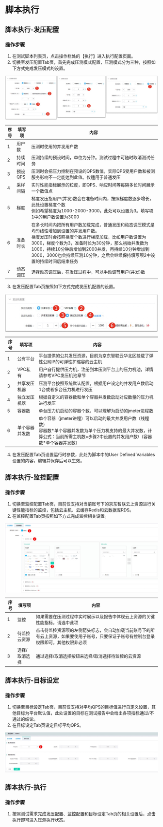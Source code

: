 # 脚本执行
## 脚本执行-发压配置
### 操作步骤
1. 在测试脚本列表页，点击操作栏处的【执行】进入执行配置页面。
2. 切换至发压配置Tab页，首先完成压测模式配置，压测模式分为三种，按照如下方式完成发压模式的设置。

![脚本执行-发压配置-压测模式](../../../../image/Perftest/7.png)

|序号|填写项|内容|
|---|---|---|
|1|用户数|压测时使用的并发用户数|
|2|持续时间|压测持续的预设时间，单位为分钟。测试过程中可随时取消测试任务|
|3|预设QPS|压测时会把压力控制在预设的QPS数值，实际QPS受用户数和被测服务影响不一定能达到此值。仅适用于普通发压|
|4|采样间隔|实时性能指标展示的粒度，即QPS、响应时间等每隔多长时间展示一个数值点|
|5|梯度|梯度发压指用户(并发)数会在准备时间内，按照梯度数逐步增长，此处设置梯度个数<br>例如希望梯度为1000-2000-3000，此处可以设置为3。填写项1中的用户数设置为3000|
|6|准备时长|在多长时间内把所有用户数加载完成，普通发压和动态调压模式是均匀线性增加到设置的并发用户数。<br>梯度发压时会按照梯度个数进行梯度加载，比如用户数设置为3000，梯度个数为3，准备时长为30分钟，那么初始并发数为1000，持续10分钟后增加到2000并发，再持续10分钟增加到3000，3000也会持续压测10分钟，之后会继续保持填写项2中设置的持续时间后结束任务|
|7|动态调压|选择动态调压后，在发压过程中，可以手动调节用户(并发)数|

3. 在发压配置Tab页按照如下方式完成发压机配置的设置。

![脚本执行-发压配置-发压机配置](../../../../image/Perftest/8.png)

|序号|填写项|内容|
|---|---|---|
|1|公有平台|平台提供的公共发压资源，目前为京东智联云华北区挂载了弹性公网IP的可弹性扩缩容的云主机|
|2|VPC私有|用户自行提供压力机，注册到本压测平台上的压力机池，详情请参考VPC发压机池章节|
|3|共享发压机器|压测平台按照系统默认配置，根据用户设定的并发用户数启动1台或者多台压力机进行发压|
|4|独立发压机器|根据自定义的容器数和单个容器并发数启动对应数量的压力机进行发压|
|5|容器数|单台压力机启动的容器个数，可以理解为启动的jmeter进程数|
|6|单个容器并发数|单个容器（jmeter进程）可以启动的最大并发用户数（线程数）<br>容器数\*单个容器并发数为单个压力机支持的最大并发数，计算公式：当前所需主机数=步骤2中设置的并发用户数/（容器数\*单个容器并发数）|

4. 在发压配置Tab页设置运行时参数，此处为脚本中的User Defined Variables设置的内容，编辑并保存后可以生效。

## 脚本执行-监控配置
### 操作步骤
1. 切换至监控配置Tab页，目前仅支持对当前账号下的京东智联云上资源进行关键性能指标的监控，包括云主机、云缓存Redis和云数据库RDS。
2. 在监控配置Tab页按照如下方式完成监控相关设置。

![脚本执行-发压配置-监控配置](../../../../image/Perftest/9.png)

|序号|填写项|内容|
|---|---|---|
|1|监控|如果需要在压测过程中实时展示以及报告中体现云上资源的关键性能指标，请选中此项|
|2|待监控云资源|点击待监控资源项的左侧箭头标志，会自动加载当前账号下的所有云上资源，如果要使用子账号，只要保证子账号有控制台登录权限即可，其他权限非必须|
|3|选择/取消选择|通过选择/取消选择按钮来选择/取消选择待监控的云资源|

## 脚本执行-目标设定
### 操作步骤
1. 切换至目标设定Tab页，目前仅支持对平均QPS的目标值进行自定义设置，其他目标为平台默认值，此处设置的目标在测试报告中会给出各项指标通过/不通过的结论。
2. 在目标设定Tab页设定目标平均QPS。

![脚本执行-发压配置-目标设定](../../../../image/Perftest/10.png)

## 脚本执行-执行
### 操作步骤
1. 按照测试需求完成发压配置、监控配置和目标设定Tab页的相关设置后，点击执行即可进入压测执行状态。